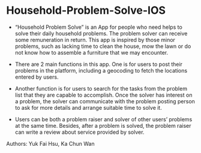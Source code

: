 # Household-Problem-Solve-IOS
- “Household Problem Solve” is an App for people who need helps to solve their daily household problems. The problem solver can receive some remuneration in return. This app is inspired by those minor problems, such as lacking time to clean the house, mow the lawn or do not know how to assemble a furniture that we may encounter.

- There are 2 main functions in this app. One is for users to post their problems in the platform, including a geocoding to fetch the locations entered by users.

- Another function is for users to search for the tasks from the problem list that they are capable to accomplish. Once the solver has interest on a problem, the solver can communicate with the problem posting person to ask for more details and arrange suitable time to solve it.

- Users can be both a problem raiser and solver of other users’ problems at the same time. Besides, after a problem is solved, the problem raiser can write a review about service provided by solver.

Authors: Yuk Fai Hsu, Ka Chun Wan
